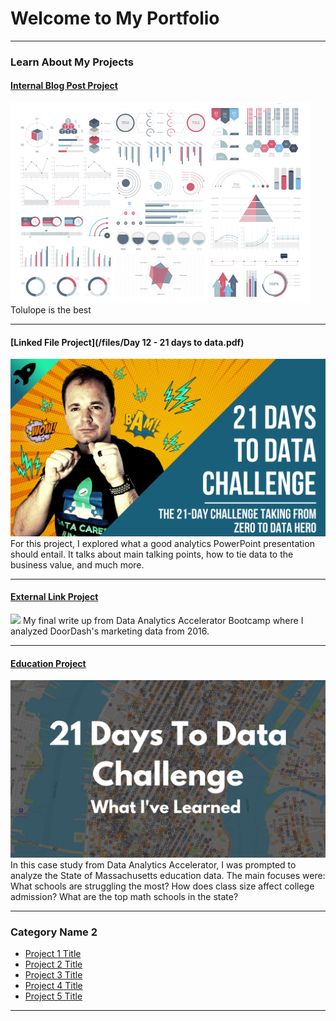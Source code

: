 # Welcome to My Portfolio

---

### Learn About My Projects

#### [Internal Blog Post Project](/bank)
<img src="images/dummy_thumbnail.jpg?raw=true"/>
Tolulope is the best

---
#### [Linked File Project](/files/Day 12 - 21 days to data.pdf)
<img src="images/21 Days To Data Challenge.png?raw=true"/>
For this project, I explored what a good analytics PowerPoint presentation should entail. It talks about main talking points, how to tie data to the business value, and much more. 

---
#### [External Link Project](https://www.linkedin.com/pulse/doordash-case-study-2016-marketing-analysis-heather-seymour/?trackingId=LvMVaqoDT46ycV0AfBYIOA%3D%3D)
[<img src="doordash.png?raw=true"/>](https://media.licdn.com/dms/image/D5612AQHsuWKZICGIEg/article-cover_image-shrink_423_752/0/1672287455052?e=1679529600&v=beta&t=FUZYymBlbUxCcUoS4lAdYBVGEQJoj4BkHZxf8fDdpFM)
My final write up from Data Analytics Accelerator Bootcamp where I analyzed DoorDash's marketing data from 2016. 


---
#### [Education Project](https://www.linkedin.com/pulse/massachusetts-education-analysis-samantha-paul/)
[<img src="images/21 Days To Data Challenge What I've Learned Cover.png?raw=true"/>](https://www.linkedin.com/pulse/what-i-learned-21-days-data-avery-smith)
In this case study from Data Analytics Accelerator, I was prompted to analyze the State of Massachusetts education data. The main focuses were:
What schools are struggling the most?
How does class size affect college admission?
What are the top math schools in the state? 

---

### Category Name 2

- [Project 1 Title](http://example.com/)
- [Project 2 Title](http://example.com/)
- [Project 3 Title](http://example.com/)
- [Project 4 Title](http://example.com/)
- [Project 5 Title](http://example.com/)

---




